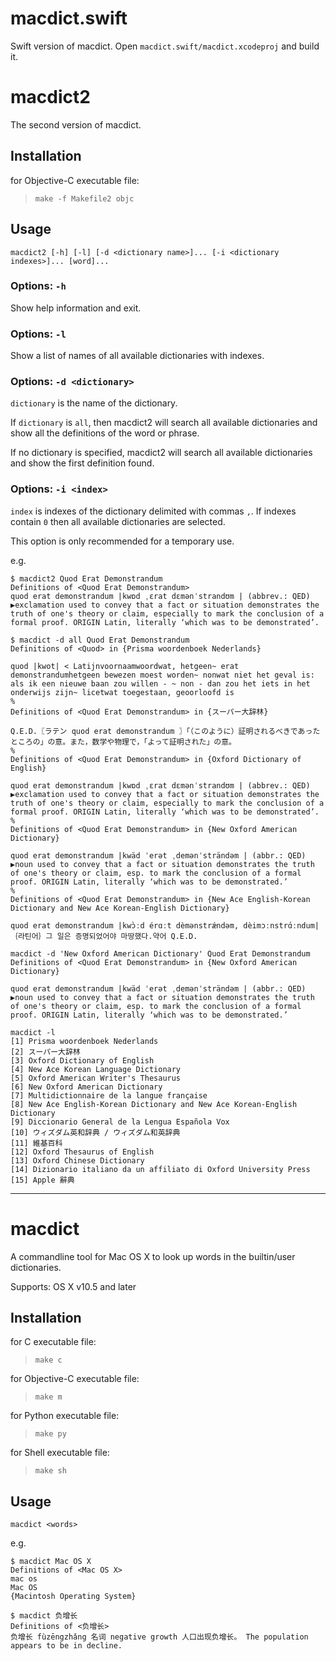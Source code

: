 macdict.swift
=============

Swift version of macdict. Open `macdict.swift/macdict.xcodeproj` and build it.


macdict2
========

The second version of macdict.

Installation
------------

for Objective-C executable file:

> `make -f Makefile2 objc`

Usage
-----

`macdict2 [-h] [-l] [-d <dictionary name>]... [-i <dictionary indexes>]... [word]...`

### Options: `-h`

Show help information and exit.

### Options: `-l`

Show a list of names of all available dictionaries with indexes.

### Options: `-d <dictionary>`

`dictionary` is the name of the dictionary.

If `dictionary` is `all`, then macdict2 will search all available dictionaries and show all the definitions of the word or phrase.

If no dictionary is specified, macdict2 will search all available dictionaries and show the first definition found.

### Options: `-i <index>`

`index` is indexes of the dictionary delimited with commas `,`. If indexes contain `0` then all available dictionaries are selected.

This option is only recommended for a temporary use.

e.g.

```
$ macdict2 Quod Erat Demonstrandum
Definitions of <Quod Erat Demonstrandum>
quod erat demonstrandum |kwɒd ˌɛrat dɛmənˈstrandʊm | (abbrev.: QED) ▶exclamation used to convey that a fact or situation demonstrates the truth of one's theory or claim, especially to mark the conclusion of a formal proof. ORIGIN Latin, literally ‘which was to be demonstrated’.
```

```
$ macdict -d all Quod Erat Demonstrandum
Definitions of <Quod> in {Prisma woordenboek Nederlands}

quod |kwot| < Latijnvoornaamwoordwat, hetgeen~ erat demonstrandumhetgeen bewezen moest worden~ nonwat niet het geval is: als ik een nieuwe baan zou willen - ~ non - dan zou het iets in het onderwijs zijn~ licetwat toegestaan, geoorloofd is
%
Definitions of <Quod Erat Demonstrandum> in {スーパー大辞林}

Q.E.D.〖ラテン quod erat demonstrandum 〗「（このように）証明されるべきであったところの」の意。また，数学や物理で，「よって証明された」の意。
%
Definitions of <Quod Erat Demonstrandum> in {Oxford Dictionary of English}

quod erat demonstrandum |kwɒd ˌɛrat dɛmənˈstrandʊm | (abbrev.: QED) ▶exclamation used to convey that a fact or situation demonstrates the truth of one's theory or claim, especially to mark the conclusion of a formal proof. ORIGIN Latin, literally ‘which was to be demonstrated’.
%
Definitions of <Quod Erat Demonstrandum> in {New Oxford American Dictionary}

quod erat demonstrandum |kwäd ˈerət ˌdemənˈsträndəm | (abbr.: QED) ▶noun used to convey that a fact or situation demonstrates the truth of one's theory or claim, esp. to mark the conclusion of a formal proof. ORIGIN Latin, literally ‘which was to be demonstrated.’
%
Definitions of <Quod Erat Demonstrandum> in {New Ace English-Korean Dictionary and New Ace Korean-English Dictionary}

quod erat demonstrandum |kwɔ̀ːd érɑːt dèmənstrǽndəm, dèimɔːnstrɑ́ːndum|｛라틴어｝그 일은 증명되었어야 마땅했다.약어 Q.E.D.
```

```
macdict -d 'New Oxford American Dictionary' Quod Erat Demonstrandum
Definitions of <Quod Erat Demonstrandum> in {New Oxford American Dictionary}

quod erat demonstrandum |kwäd ˈerət ˌdemənˈsträndəm | (abbr.: QED) ▶noun used to convey that a fact or situation demonstrates the truth of one's theory or claim, esp. to mark the conclusion of a formal proof. ORIGIN Latin, literally ‘which was to be demonstrated.’
```

```
macdict -l                                                         
[1] Prisma woordenboek Nederlands
[2] スーパー大辞林
[3] Oxford Dictionary of English
[4] New Ace Korean Language Dictionary
[5] Oxford American Writer's Thesaurus
[6] New Oxford American Dictionary
[7] Multidictionnaire de la langue française
[8] New Ace English-Korean Dictionary and New Ace Korean-English Dictionary
[9] Diccionario General de la Lengua Española Vox
[10] ウィズダム英和辞典 / ウィズダム和英辞典
[11] 維基百科
[12] Oxford Thesaurus of English
[13] Oxford Chinese Dictionary
[14] Dizionario italiano da un affiliato di Oxford University Press
[15] Apple 辭典
```

- - -

macdict
=======

A commandline tool for Mac OS X to look up words in the builtin/user dictionaries.

Supports: OS X v10.5 and later

Installation
------------

for C executable file:

> `make c`

for Objective-C executable file:

> `make m`

for Python executable file:

> `make py`

for Shell executable file:

> `make sh`

Usage
-----

`macdict <words>`

e.g.

```
$ macdict Mac OS X
Definitions of <Mac OS X>
mac os
Mac OS
{Macintosh Operating System}

$ macdict 负增长
Definitions of <负增长>
负增长 fùzēngzhǎng 名词 negative growth 人口出现负增长。 The population appears to be in decline.
```
